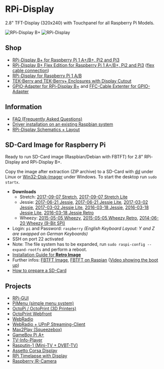 # RPi-Display
2.8" TFT-Display (320x240) with Touchpanel for all Raspberry Pi Models.

![RPi-Display B+](https://github.com/watterott/RPi-Display/raw/master/hardware/RPi-Display_Bplus_v11.jpg)
![RPi-Display](https://github.com/watterott/RPi-Display/raw/master/hardware/RPi-Display_v10.jpg)


## Shop
* [RPi-Display B+ for Raspberry Pi 1 A+/B+, Pi2 and Pi3](http://www.watterott.com/en/RPi-Display-B-Plus)
* [RPi-Display B+ Flex Edition for Raspberry Pi 1 A+/B+, Pi2 and Pi3](https://www.watterott.com/en/RPi-Display-Flex-Edition) ([flex cable connection](https://github.com/watterott/RPi-Display/raw/master/docs/flex_edition.jpg))
* [RPi-Display for Raspberry Pi 1 A/B](http://www.watterott.com/en/RPi-Display)
* [TEK-Berry and TEK-Berry+ Enclosures with Display Cutout](http://www.watterott.com/index.php?page=search&page_action=query&desc=off&sdesc=off&keywords=RPi-Display)
* [GPIO-Adapter for RPi-Display B+](http://www.watterott.com/en/GPIO-Adapter-for-the-RPi-Display-BPlus) and [FFC-Cable Extenter for GPIO-Adapter](http://www.watterott.com/en/40-Pin-FFC-extenter)


## Information
* [FAQ (Frequently Asked Questions)](https://github.com/watterott/RPi-Display/blob/master/docs/FAQ.md#frequently-asked-questions)
* [Driver installation on an existing Raspbian system](https://github.com/watterott/RPi-Display/blob/master/docs/FBTFT-Install.md#fbtft-framebuffer-installation)
* [RPi-Display Schematics + Layout](https://github.com/watterott/RPi-Display/tree/master/hardware)


## SD-Card Image for Raspberry Pi
Ready to run SD-Card image (Raspbian/Debian with FBTFT) for 2.8" RPi-Display and RPi-Display B+.

Copy the image after extraction (ZIP archive) to a SD-Card with [dd](http://en.wikipedia.org/wiki/Dd_%28Unix%29) under Linux or [Win32-Disk-Imager](http://sourceforge.net/projects/win32diskimager/) under Windows.
To start the desktop run ```sudo startx```.

* **Downloads**
  * Stretch: [2017-09-07 Stretch](https://www.watterott.net/fbtft/2017-09-07-raspbian-rpi-display.zip),
             [2017-09-07 Stretch Lite](https://www.watterott.net/fbtft/2017-09-07-raspbian-lite-rpi-display.zip)
  * Jessie:  [2017-06-21 Jessie](https://www.watterott.net/fbtft/2017-06-21-raspbian-rpi-display.zip),
             [2017-06-21 Jessie Lite](https://www.watterott.net/fbtft/2017-06-21-raspbian-lite-rpi-display.zip),
             [2017-03-02 Jessie](https://www.watterott.net/fbtft/2017-03-02-raspbian-rpi-display.zip),
             [2017-03-02 Jessie Lite](https://www.watterott.net/fbtft/2017-03-02-raspbian-lite-rpi-display.zip),
             [2016-03-18 Jessie](https://www.watterott.net/fbtft/2016-03-18-raspbian-rpi-display.zip),
             [2016-03-18 Jessie Lite](https://www.watterott.net/fbtft/2016-03-18-raspbian-lite-rpi-display.zip),
             [2016-03-18 Jessie Retro](https://www.watterott.net/fbtft/2016-03-18-raspbian-rpi-display-retro.zip)
  * Wheezy:  [2015-05-05 Wheezy](https://www.watterott.net/fbtft/2015-05-05-raspbian-rpi-display.zip),
             [2015-05-05 Wheezy Retro](https://www.watterott.net/fbtft/2015-05-05-raspbian-rpi-display-retro.zip),
             [2014-06-20 Wheezy (9-Bit SPI)](https://www.watterott.net/fbtft/2014-06-20-raspbian-rpi-display-rev1.zip)
* Login: ```pi``` and Password: ```raspberry``` *(English Keyboard Layout: Y and Z are swapped on German Keyboards)*
* SSH on port 22 activated
* Note: The file system has to be expanded, run ```sudo raspi-config --expand-rootfs``` and perform a reboot.
* [Installation Guide for **Retro Image**](https://github.com/watterott/RPi-Display/blob/master/docs/Retro-Image.md#retro-image)
* Further infos: [FBTFT Image](https://github.com/notro/fbtft-spindle/wiki/FBTFT-image), [FBTFT on Raspian](https://github.com/notro/fbtft/wiki/FBTFT-on-Raspian) ([Video showing the boot up](http://www.youtube.com/watch?v=a2CStAaMbmA))
* [How to prepare a SD-Card](http://elinux.org/RPi_Easy_SD_Card_Setup)


## Projects
* [RPi-GUI](https://github.com/boerge42/rpi_gui)
* [PiMenu (simple menu system)](https://github.com/splitbrain/pimenu/)
* [OctoPi / OctoPrint (3D Printers)](https://github.com/guysoft/OctoPi)
* [OctoPrint Webfront](https://www.youtube.com/watch?v=ZYjPcC37fNI)
* [WebRadio](https://github.com/5Volt-Junkie/RPi-Tron-Radio)
* [WebRadio + UPnP Streaming-Client](http://www.partikelstrom.de/?page_id=1110)
* [Max2Play (Squeezebox)](http://www.instructables.com/id/Audio-Solution-with-Control-and-Visualization-on-a/)
* [GameBoy Pi A+](http://www.forum-raspberrypi.de/Thread-gameboy-pi-a)
* [TV-Info-Player](http://www.forum-raspberrypi.de/Thread-projekt-enigma2-picon-tv-info-player)
* [Rasputin-1 (Mini-TV + DVBT-TV)](http://ilco.broichhagen.bplaced.de/ilco3/images/Rasputin1-DVBT-Videorecorder.pdf)
* [Assetto Corsa Display](http://www.raspberrypi.org/forums/viewtopic.php?f=75&t=81950)
* [RPi Timelapse with Display](https://www.youtube.com/watch?v=MVIMRJFlEVk)
* [Raspberry IR-Camera](https://www.thingiverse.com/thing:1355522)
